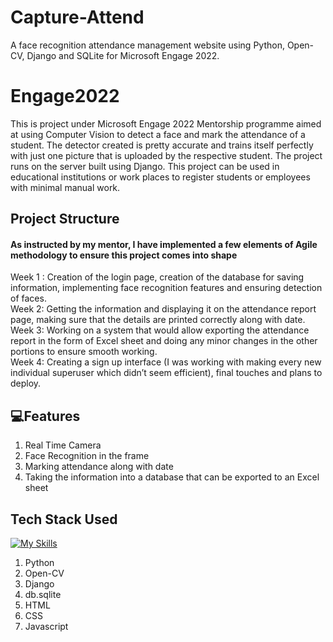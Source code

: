 # Capture-Attend
A face recognition attendance management website using Python, Open-CV, Django and SQLite for Microsoft Engage 2022.

# Engage2022
 This is project under Microsoft Engage 2022 Mentorship programme aimed at using Computer Vision to detect a face and mark the attendance of a student. The detector created is pretty   accurate and trains itself perfectly with just one picture that is uploaded by the respective student. The project runs on the server built using Django.
 This project can be used in educational institutions or work places to register students or employees with minimal manual work.
 
 ## Project Structure
  #### As instructed by my mentor, I have implemented a few elements of Agile methodology to ensure this project comes into shape
  Week 1 : Creation of the login page, creation of the database for saving information, implementing face recognition features and ensuring detection of faces.
  <br> Week 2: Getting the information and displaying it on the attendance report page, making sure that the details are printed correctly along with date.
<br> Week 3: Working on a system that would allow exporting the attendance report in the form of Excel sheet and doing any minor changes in the other portions to ensure smooth working.
<br> Week 4: Creating a sign up interface (I was working with making every new individual superuser which didn’t seem efficient), final touches and plans to deploy.

 ## 💻Features
 1. Real Time Camera
 2. Face Recognition in the frame
 3. Marking attendance along with date
4. Taking the information into a database that can be exported to an Excel sheet

 ## Tech Stack Used
 [![My Skills](https://skills.thijs.gg/icons?i=python,js,html,css,django)](https://skills.thijs.gg)
 1. Python 
 2. Open-CV
 3. Django
 4. db.sqlite
 5. HTML
 6. CSS
 7. Javascript 
